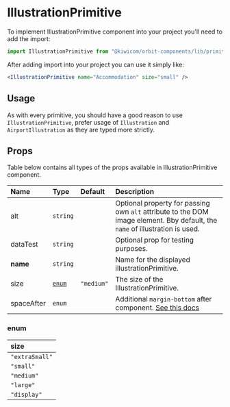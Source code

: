 # IllustrationPrimitive

To implement IllustrationPrimitive component into your project you'll need to add the import:

```jsx
import IllustrationPrimitive from "@kiwicom/orbit-components/lib/primitives/IllustrationPrimitive";
```

After adding import into your project you can use it simply like:

```jsx
<IllustrationPrimitive name="Accommodation" size="small" />
```

## Usage

As with every primitive, you should have a good reason to use `IllustrationPrimitive`, prefer usage of `Illustration` and `AirportIllustration` as they are typed more strictly.

## Props

Table below contains all types of the props available in IllustrationPrimitive component.

| Name       | Type            | Default    | Description                                                                                                                                                    |
| :--------- | :-------------- | :--------- | :------------------------------------------------------------------------------------------------------------------------------------------------------------- |
| alt        | `string`        |            | Optional property for passing own `alt` attribute to the DOM image element. Bby default, the `name` of illustration is used.                                   |
| dataTest   | `string`        |            | Optional prop for testing purposes.                                                                                                                            |
| **name**   | `string`        |            | Name for the displayed illustrationPrimitive.                                                                                                                  |
| size       | [`enum`](#enum) | `"medium"` | The size of the IllustrationPrimitive.                                                                                                                         |
| spaceAfter | `enum`          |            | Additional `margin-bottom` after component. [See this docs](https://github.com/kiwicom/orbit/tree/master/packages/orbit-components/src/common/getSpacingToken) |

### enum

| size           |
| :------------- |
| `"extraSmall"` |
| `"small"`      |
| `"medium"`     |
| `"large"`      |
| `"display"`    |
